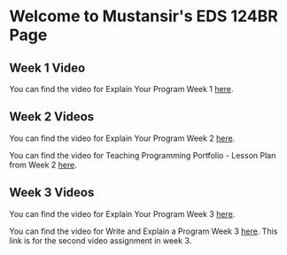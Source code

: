 # Welcome to Mustansir's EDS 124BR Page

## Week 1 Video
You can find the video for Explain Your Program Week 1 [here](https://youtu.be/gGqwtzwrJq4). 

## Week 2 Videos
You can find the video for Explain Your Program Week 2 [here](https://youtu.be/fZ562U5e-Tg).

You can find the video for Teaching Programming Portfolio - Lesson Plan from Week 2 [here](https://youtu.be/o2GwWsEljEM).

## Week 3 Videos
You can find the video for Explain Your Program Week 3 [here](https://youtu.be/BJPcU-t3Who).

You can find the video for Write and Explain a Program Week 3 [here](https://youtu.be/ddoPZVvqisA). This link is for the second video assignment in week 3. 
